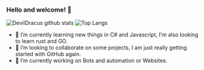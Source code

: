 ### Hello and welcome! 👋
![DevilDracus github stats](https://github-readme-stats.vercel.app/api?username=devildracus&?show_icons=true&theme=radical&count_private=true)
![Top Langs](https://github-readme-stats.vercel.app/api/top-langs/?username=devildracus&layout=compact&hide=CSS,HTML)
<!--![Top Langs](https://github-readme-stats.vercel.app/api/top-langs/?username=devildracus&layout=compact)-->
- 🌱 I’m currently learning new things in C# and Javascript, I'm also looking to learn rust and GO.
- 👯 I’m looking to collaborate on some projects, I am just really getting started with GitHub again.
- 🔭 I’m currently working on Bots and automation or Websites.
<!--
**DevilDracus/DevilDracus** is a ✨ _special_ ✨ repository because its `README.md` (this file) appears on your GitHub profile.

Here are some ideas to get you started:

- 🔭 I’m currently working on ...
- 🌱 I’m currently learning ...
- 👯 I’m looking to collaborate on ...
- 🤔 I’m looking for help with ...
- 💬 Ask me about ...
- 📫 How to reach me: ...
- 😄 Pronouns: ...
- ⚡ Fun fact: ...
-->
